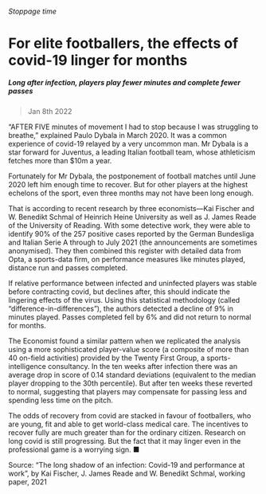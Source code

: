 ###### Stoppage time
# For elite footballers, the effects of covid-19 linger for months 
##### Long after infection, players play fewer minutes and complete fewer passes 
> Jan 8th 2022 


“AFTER FIVE minutes of movement I had to stop because I was struggling to breathe,” explained Paulo Dybala in March 2020. It was a common experience of covid-19 relayed by a very uncommon man. Mr Dybala is a star forward for Juventus, a leading Italian football team, whose athleticism fetches more than $10m a year.
Fortunately for Mr Dybala, the postponement of football matches until June 2020 left him enough time to recover. But for other players at the highest echelons of the sport, even three months may not have been long enough.

That is according to recent research by three economists—Kai Fischer and W. Benedikt Schmal of Heinrich Heine University as well as J. James Reade of the University of Reading. With some detective work, they were able to identify 90% of the 257 positive cases reported by the German Bundesliga and Italian Serie A through to July 2021 (the announcements are sometimes anonymised). They then combined this register with detailed data from Opta, a sports-data firm, on performance measures like minutes played, distance run and passes completed.


If relative performance between infected and uninfected players was stable before contracting covid, but declines after, this should indicate the lingering effects of the virus. Using this statistical methodology (called “difference-in-differences”), the authors detected a decline of 9% in minutes played. Passes completed fell by 6% and did not return to normal for months.
The Economist found a similar pattern when we replicated the analysis using a more sophisticated player-value score (a composite of more than 40 on-field activities) provided by the Twenty First Group, a sports-intelligence consultancy. In the ten weeks after infection there was an average drop in score of 0.14 standard deviations (equivalent to the median player dropping to the 30th percentile). But after ten weeks these reverted to normal, suggesting that players may compensate for passing less and spending less time on the pitch.
The odds of recovery from covid are stacked in favour of footballers, who are young, fit and able to get world-class medical care. The incentives to recover fully are much greater than for the ordinary citizen. Research on long covid is still progressing. But the fact that it may linger even in the professional game is a worrying sign. ■
Source: “The long shadow of an infection: Covid-19 and performance at work”, by Kai Fischer, J. James Reade and W. Benedikt Schmal, working paper, 2021


